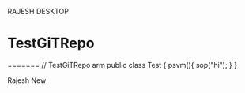 
RAJESH DESKTOP
# TestGiTRepo

=======
// TestGiTRepo
arm
public class Test {
psvm(){
sop("hi");
}
}

Rajesh New
